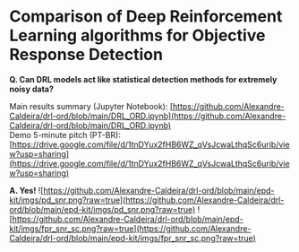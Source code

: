 # Comparison of Deep Reinforcement Learning algorithms for Objective Response Detection
**Q. Can DRL models act like statistical detection methods for extremely noisy data?**

Main results summary (Jupyter Notebook): [https://github.com/Alexandre-Caldeira/drl-ord/blob/main/DRL_ORD.ipynb](https://github.com/Alexandre-Caldeira/drl-ord/blob/main/DRL_ORD.ipynb)
<br>Demo 5-minute pitch (PT-BR): [https://drive.google.com/file/d/1tnDYux2fHB6WZ_qVsJcwaLthqSc6urib/view?usp=sharing](https://drive.google.com/file/d/1tnDYux2fHB6WZ_qVsJcwaLthqSc6urib/view?usp=sharing)

**A. Yes!**
![https://github.com/Alexandre-Caldeira/drl-ord/blob/main/epd-kit/imgs/pd_snr.png?raw=true](https://github.com/Alexandre-Caldeira/drl-ord/blob/main/epd-kit/imgs/pd_snr.png?raw=true)
![https://github.com/Alexandre-Caldeira/drl-ord/blob/main/epd-kit/imgs/fpr_snr_sc.png?raw=true](https://github.com/Alexandre-Caldeira/drl-ord/blob/main/epd-kit/imgs/fpr_snr_sc.png?raw=true)
